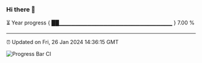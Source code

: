 ### Hi there 👋

⏳ Year progress { ██▁▁▁▁▁▁▁▁▁▁▁▁▁▁▁▁▁▁▁▁▁▁▁▁▁▁▁▁ } 7.00 %

---

⏰ Updated on Fri, 26 Jan 2024 14:36:15 GMT

![Progress Bar CI](https://github.com/IshwaranRudhara/GIT-ACTION/workflows/Progress%20Bar%20CI/badge.svg)
